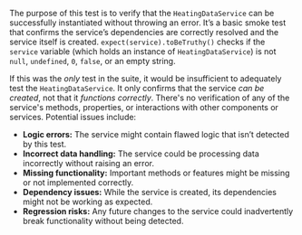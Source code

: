 The purpose of this test is to verify that the `HeatingDataService` can be successfully instantiated without throwing an error. It’s a basic smoke test that confirms the service’s dependencies are correctly resolved and the service itself is created. `expect(service).toBeTruthy()` checks if the `service` variable (which holds an instance of `HeatingDataService`) is not `null`, `undefined`, `0`, `false`, or an empty string.

If this was the *only* test in the suite, it would be insufficient to adequately test the `HeatingDataService`. It only confirms that the service *can be created*, not that it *functions correctly*. There's no verification of any of the service's methods, properties, or interactions with other components or services. Potential issues include:

*   **Logic errors:** The service might contain flawed logic that isn’t detected by this test.
*   **Incorrect data handling:**  The service could be processing data incorrectly without raising an error.
*   **Missing functionality:** Important methods or features might be missing or not implemented correctly.
*   **Dependency issues:**  While the service is created, its dependencies might not be working as expected.
*   **Regression risks:** Any future changes to the service could inadvertently break functionality without being detected.